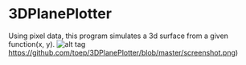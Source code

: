 # 3DPlanePlotter
Using pixel data, this program simulates a 3d surface from a given function(x, y).
![alt tag]()https://github.com/toep/3DPlanePlotter/blob/master/screenshot.png)